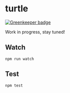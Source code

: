turtle
===================

[![Greenkeeper badge](https://badges.greenkeeper.io/appium/turtle.svg)](https://greenkeeper.io/)

Work in progress, stay tuned!

## Watch

```
npm run watch
```

## Test

```
npm test
```
